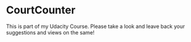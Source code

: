 # CourtCounter
This is part of my Udacity Course. Please take a look and leave back your suggestions and views on the same!

